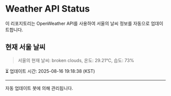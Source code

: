 
# Weather API Status

이 리포지토리는 OpenWeather API를 사용하여 서울의 날씨 정보를 자동으로 업데이트합니다.

## 현재 서울 날씨
> 서울의 현재 날씨: broken clouds, 온도: 29.21°C, 습도: 73%

⏳ 업데이트 시간: 2025-08-16 19:18:38 (KST)

---
자동 업데이트 봇에 의해 관리됩니다.
